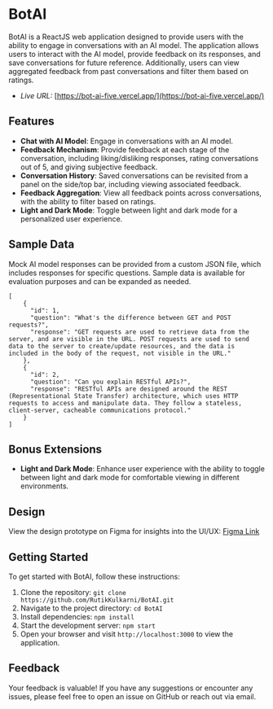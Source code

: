 # BotAI

BotAI is a ReactJS web application designed to provide users with the ability to engage in conversations with an AI model. The application allows users to interact with the AI model, provide feedback on its responses, and save conversations for future reference. Additionally, users can view aggregated feedback from past conversations and filter them based on ratings.

- *Live URL:*  [https://bot-ai-five.vercel.app/](https://bot-ai-five.vercel.app/)

## Features

- **Chat with AI Model**: Engage in conversations with an AI model.
- **Feedback Mechanism**: Provide feedback at each stage of the conversation, including liking/disliking responses, rating conversations out of 5, and giving subjective feedback.
- **Conversation History**: Saved conversations can be revisited from a panel on the side/top bar, including viewing associated feedback.
- **Feedback Aggregation**: View all feedback points across conversations, with the ability to filter based on ratings.
- **Light and Dark Mode**: Toggle between light and dark mode for a personalized user experience.

## Sample Data

Mock AI model responses can be provided from a custom JSON file, which includes responses for specific questions. Sample data is available for evaluation purposes and can be expanded as needed.

```
[
    {
      "id": 1,
      "question": "What's the difference between GET and POST requests?",
      "response": "GET requests are used to retrieve data from the server, and are visible in the URL. POST requests are used to send data to the server to create/update resources, and the data is included in the body of the request, not visible in the URL."
    },
    {
      "id": 2,
      "question": "Can you explain RESTful APIs?",
      "response": "RESTful APIs are designed around the REST (Representational State Transfer) architecture, which uses HTTP requests to access and manipulate data. They follow a stateless, client-server, cacheable communications protocol."
    }
]
```

## Bonus Extensions

- **Light and Dark Mode**: Enhance user experience with the ability to toggle between light and dark mode for comfortable viewing in different environments.

## Design

View the design prototype on Figma for insights into the UI/UX: [Figma Link](https://www.figma.com/file/DYoSNliUDL3DlpgHPLlc0r/Bot-AI?type=design&node-id=8%3A2&mode=design&t=zonVsn4xCjMgsRIQ-1)

## Getting Started

To get started with BotAI, follow these instructions:

1. Clone the repository: `git clone https://github.com/RutikKulkarni/BotAI.git`
2. Navigate to the project directory: `cd BotAI`
3. Install dependencies: `npm install`
4. Start the development server: `npm start`
5. Open your browser and visit `http://localhost:3000` to view the application.

## Feedback

Your feedback is valuable! If you have any suggestions or encounter any issues, please feel free to open an issue on GitHub or reach out via email.
